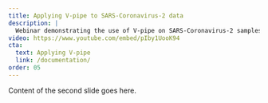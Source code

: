 ```yaml
---
title: Applying V-pipe to SARS-Coronavirus-2 data
description: |
  Webinar demonstrating the use of V-pipe on SARS-Coronavirus-2 samples.
video: https://www.youtube.com/embed/pIby1UooK94
cta:
  text: Applying V-pipe
  link: /documentation/
order: 05
---
```


Content of the second slide goes here.
